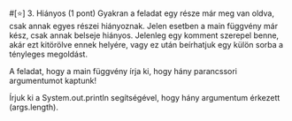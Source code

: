 #[⭐] 3. Hiányos (1 pont)
Gyakran a feladat egy része már meg van oldva, csak annak egyes részei hiányoznak. Jelen esetben a main függvény már kész, csak annak belseje hiányos.
Jelenleg egy komment szerepel benne, akár ezt kitörölve ennek helyére, vagy ez után beírhatjuk egy külön sorba a tényleges megoldást.

A feladat, hogy a main függvény írja ki, hogy hány parancssori argumentumot kaptunk!

<div class="hint">
    Írjuk ki a System.out.println segítségével, hogy hány argumentum érkezett (args.length).
</div>